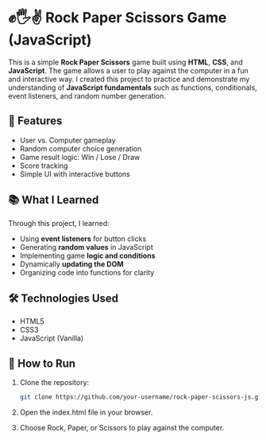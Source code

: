 
# ✊🖐✌️ Rock Paper Scissors Game (JavaScript)

This is a simple **Rock Paper Scissors** game built using **HTML**, **CSS**, and **JavaScript**. The game allows a user to play against the computer in a fun and interactive way. I created this project to practice and demonstrate my understanding of **JavaScript fundamentals** such as functions, conditionals, event listeners, and random number generation.

## 🚀 Features

- User vs. Computer gameplay
- Random computer choice generation
- Game result logic: Win / Lose / Draw
- Score tracking 
- Simple UI with interactive buttons

## 📚 What I Learned

Through this project, I learned:
- Using **event listeners** for button clicks
- Generating **random values** in JavaScript
- Implementing game **logic and conditions**
- Dynamically **updating the DOM**
- Organizing code into functions for clarity

## 🛠️ Technologies Used

- HTML5
- CSS3
- JavaScript (Vanilla)

## 📁 How to Run

1. Clone the repository:
   ```bash
   git clone https://github.com/your-username/rock-paper-scissors-js.git

2. Open the index.html file in your browser.

3. Choose Rock, Paper, or Scissors to play against the computer.
